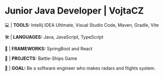 # Junior Java Developer | VojtaCZ

💻 | **TOOLS:** Intellij IDEA Ultimate, Visual Studio Code, Maven, Gradle, Vite

🛠️ | **LANGUAGES:** Java, JavaScript, TypeScript

🔨 | **FRAMEWORKS:** SpringBoot and React

📂 | **PROJECTS:** Battle-Ships Game

🏁 | **GOAL:** Be a software engineer who makes radars and flights system.
